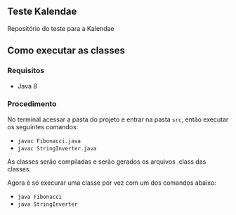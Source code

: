 ## Teste Kalendae
Repositório do teste para a Kalendae

## Como executar as classes

### Requisitos

- Java 8

### Procedimento

No terminal acessar a pasta do projeto e entrar na pasta `src`, então executar os seguintes comandos:

- `javac Fibonacci.java`
- `javac StringInverter.java`

As classes serão compiladas e serão gerados os arquivos .class das classes.

Agora é só execurar uma classe por vez com um dos comandos abaixo:

- `java Fibonacci`
- `java StringInverter`